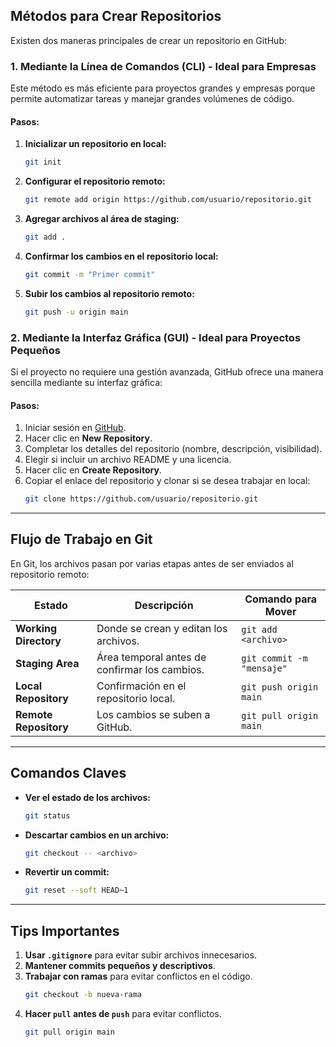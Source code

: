 ## Métodos para Crear Repositorios

Existen dos maneras principales de crear un repositorio en GitHub:

### 1. Mediante la Línea de Comandos (CLI) - Ideal para Empresas

Este método es más eficiente para proyectos grandes y empresas porque permite automatizar tareas y manejar grandes volúmenes de código.

#### Pasos:
1. **Inicializar un repositorio en local:**
   ```bash
   git init
   ```
2. **Configurar el repositorio remoto:**
   ```bash
   git remote add origin https://github.com/usuario/repositorio.git
   ```
3. **Agregar archivos al área de staging:**
   ```bash
   git add .
   ```
4. **Confirmar los cambios en el repositorio local:**
   ```bash
   git commit -m "Primer commit"
   ```
5. **Subir los cambios al repositorio remoto:**
   ```bash
   git push -u origin main
   ```

### 2. Mediante la Interfaz Gráfica (GUI) - Ideal para Proyectos Pequeños

Si el proyecto no requiere una gestión avanzada, GitHub ofrece una manera sencilla mediante su interfaz gráfica:

#### Pasos:
1. Iniciar sesión en [GitHub](https://github.com/).
2. Hacer clic en **New Repository**.
3. Completar los detalles del repositorio (nombre, descripción, visibilidad).
4. Elegir si incluir un archivo README y una licencia.
5. Hacer clic en **Create Repository**.
6. Copiar el enlace del repositorio y clonar si se desea trabajar en local:
   ```bash
   git clone https://github.com/usuario/repositorio.git
   ```

---

## Flujo de Trabajo en Git

En Git, los archivos pasan por varias etapas antes de ser enviados al repositorio remoto:

| Estado             | Descripción                                            | Comando para Mover |
|--------------------|----------------------------------------------------|----------------------|
| **Working Directory** | Donde se crean y editan los archivos.            | `git add <archivo>`  |
| **Staging Area**   | Área temporal antes de confirmar los cambios.      | `git commit -m "mensaje"` |
| **Local Repository** | Confirmación en el repositorio local.             | `git push origin main` |
| **Remote Repository** | Los cambios se suben a GitHub.                   | `git pull origin main` |

---

## Comandos Claves

- **Ver el estado de los archivos:**
  ```bash
  git status
  ```
- **Descartar cambios en un archivo:**
  ```bash
  git checkout -- <archivo>
  ```
- **Revertir un commit:**
  ```bash
  git reset --soft HEAD~1
  ```

---

## Tips Importantes

1. **Usar `.gitignore`** para evitar subir archivos innecesarios.
2. **Mantener commits pequeños y descriptivos**.
3. **Trabajar con ramas** para evitar conflictos en el código.
   ```bash
   git checkout -b nueva-rama
   ```
4. **Hacer `pull` antes de `push`** para evitar conflictos.
   ```bash
   git pull origin main
   ```
